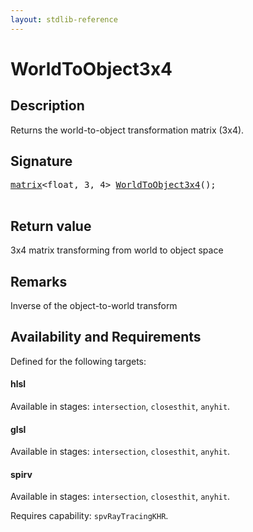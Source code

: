 ```yaml
---
layout: stdlib-reference
---
```


# WorldToObject3x4

## Description

Returns the world-to-object transformation matrix (3x4).



## Signature 

<pre>
<a href="/stdlib-reference/types/matrix/index" class="code_type">matrix</a>&lt;<span class="code_keyword">float</span>, 3, 4&gt; <a href="/stdlib-reference/global-decls/worldtoobject3x4-057">WorldToObject3x4</a>();

</pre>

## Return value
3x4 matrix transforming from world to object space

## Remarks
Inverse of the object-to-world transform


## Availability and Requirements

Defined for the following targets:

#### hlsl
Available in stages: `intersection`, `closesthit`, `anyhit`.

#### glsl
Available in stages: `intersection`, `closesthit`, `anyhit`.

#### spirv
Available in stages: `intersection`, `closesthit`, `anyhit`.

Requires capability: `spvRayTracingKHR`.


